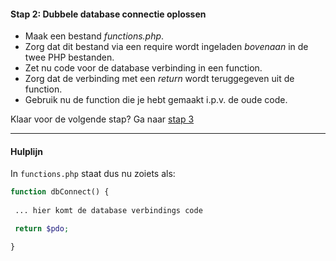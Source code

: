 #### Stap 2: Dubbele database connectie oplossen
- Maak een bestand *functions.php*.
- Zorg dat dit bestand via een require wordt ingeladen *bovenaan* in de twee PHP bestanden.
- Zet nu code voor de database verbinding in een function.
- Zorg dat de verbinding met een *return* wordt teruggegeven uit de function.
- Gebruik nu de function die je hebt gemaakt i.p.v. de oude code.

Klaar voor de volgende stap? Ga naar [stap 3](Stap3.md)

---
#### Hulplijn

In `functions.php` staat dus nu zoiets als:

```php
function dbConnect() {
 
 ... hier komt de database verbindings code

 return $pdo;

}
```
